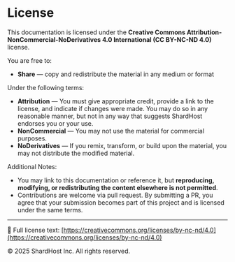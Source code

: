 # License

This documentation is licensed under the **Creative Commons Attribution-NonCommercial-NoDerivatives 4.0 International (CC BY-NC-ND 4.0)** license.

You are free to:

- **Share** — copy and redistribute the material in any medium or format

Under the following terms:

- **Attribution** — You must give appropriate credit, provide a link to the license, and indicate if changes were made. You may do so in any reasonable manner, but not in any way that suggests ShardHost endorses you or your use.
- **NonCommercial** — You may not use the material for commercial purposes.
- **NoDerivatives** — If you remix, transform, or build upon the material, you may not distribute the modified material.

Additional Notes:

- You may link to this documentation or reference it, but **reproducing, modifying, or redistributing the content elsewhere is not permitted**.
- Contributions are welcome via pull request. By submitting a PR, you agree that your submission becomes part of this project and is licensed under the same terms.

---

🔗 Full license text: [https://creativecommons.org/licenses/by-nc-nd/4.0](https://creativecommons.org/licenses/by-nc-nd/4.0)

© 2025 ShardHost Inc. All rights reserved. 